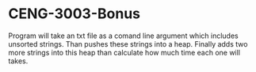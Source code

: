 # CENG-3003-Bonus
Program will take an txt file as a comand line argument which includes unsorted strings. Than pushes these strings into a heap. Finally adds two more strings into this heap than calculate how much time each one will takes.
